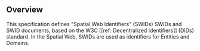 ## Overview

This specification defines "Spatial Web Identifiers" (SWIDs) SWIDs
and SWID documents, based on the W3C [[ref: Decentralized Identifiers]] (DIDs) standard.
In the Spatial Web, SWIDs are used as identifiers for Entities and Domains.
